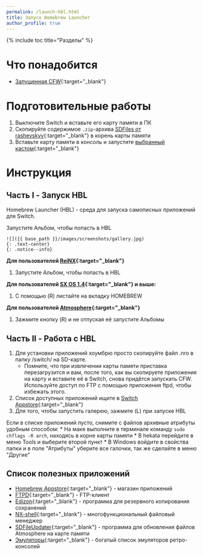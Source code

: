 ```yaml
---
permalink: /launch-hbl.html
title: Запуск Homebrew Launcher
author_profile: true
---
```

{% include toc title="Разделы" %}

# Что понадобится

* [Запущенная CFW](launch-cfw){:target="_blank"}

# Подготовительные работы

1. Выключите Switch и вставьте его карту памяти в ПК 
1. Скопируйте содержимое `.zip`-архива [SDFiles от rashevskyv](https://github.com/rashevskyv/switch/releases/latest){:target="_blank"} в корень карты памяти
1. Вставьте карту памяти в консоль и запустите [выбранный кастом](launch-cfw){:target="_blank"}

# Инструкция

## Часть I - Запуск HBL

Homebrew Launcher (HBL) - среда для запуска самописных приложений для Switch. 

Запустите Альбом, чтобы попасть в HBL

	![]({{ base_path }}/images/screenshots/gallery.jpg) 
	{: .text-center}
	{: .notice--info}

**Для пользователей [ReiNX](reinx){:target="_blank"}**
1. Запустите Альбом, чтобы попасть в HBL
	
**Для пользователей [SX OS 1.4](sxos#обновление-sx-os){:target="_blank"} и выше:**
1. С помощью (R) листайте на вкладку HOMEBREW 

**Для пользователей [Atmosphere](atmos){:target="_blank"}**
1. Зажмите кнопку (R) и не отпуская её запустите Альбомы


## Часть II - Работа с HBL

1. Для установки приложений хоумбрю просто скопируйте файл .nro в папку /switch/ на SD-карте.
	* Помните, что при извлечении карты памяти приставка перезагрузится и вам, после того, как вы скопируете приложения на карту и вставите её в Switch, снова придётся запускать CFW. Используйте доступ по FTP с помощью приложения ftpd, чтобы избежать этого.
1. Список доступных приложений ищите в [Switch Appstore](https://www.switchbru.com/appstore/#/){:target="_blank"}
1. Для того, чтобы запустить галерею, зажмите (L) при запуске HBL

Если в списке приложений пусто, снимите с файлов архивные атрибуты удобным способом: 
	* На маке выполните в терминале команду `sudo chflags -R arch`, находясь в корне карты памяти
	* В hekata перейдите в меню Tools и выберите второй пункт
	* В Windows войдите в свойства папки и в поле "Атрибуты" уберите все галочки, так же сделайте в меню "Другие"

## Список полезных приложений 

* [Homebrew Appstore](https://www.switchbru.com/appstore/#/app/appstore){:target="_blank"} - магазин приложений
* [FTPD](https://www.switchbru.com/appstore/#/app/ftpd){:target="_blank"} - FTP-клиент
* [Edizon](https://www.switchbru.com/appstore/#/app/Edizon){:target="_blank"} - программа для резервного копирования сохранений
* [NX-shell](https://www.switchbru.com/appstore/#/app/NX-shell){:target="_blank"} - многофункциональный файловый менеджер 
* [SDFileUpdater](https://www.switchbru.com/appstore/#/app/SDFileUpdater){:target="_blank"} - программа для обновления файлов Atmosphere на карте памяти
* [Эмуляторы](https://www.switchbru.com/appstore/#/category/emulators){:target="_blank"} - богатый список эмуляторов ретро-консолей